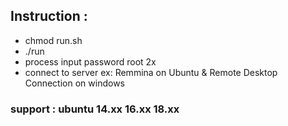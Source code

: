 

## Instruction :
- chmod run.sh
- ./run
- process input password root 2x
- connect to server ex: Remmina on Ubuntu & Remote Desktop Connection on windows 

### support : ubuntu 14.xx 16.xx 18.xx
